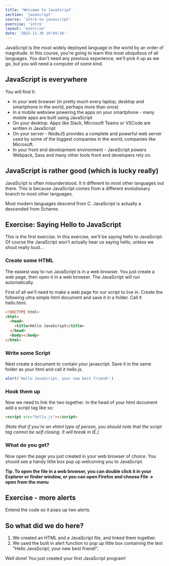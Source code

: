```yaml
---
title: 'Welcome to JavaScript'
section: 'javascript'
course: 'intro-to-javascript'
exercise: 'intro'
layout: 'exercise'
date: '2022-11-30 19:04:36'
---
```


JavaScript is the most widely deployed language in the world by an order of magnitude. In this course, you're going to learn this most ubiquitous of all languages. You don't need any previous experience, we'll pick it up as we go, but you will need a computer of some kind.

## JavaScript is everywhere

You will find it:

- In your web browser (in pretty much every laptop, desktop and smartphone in the world, perhaps more than once)
- In a mobile webview powering the apps on your smartphone - many mobile apps are built using JavaScript
- On your desktop. Apps like Slack, Microsoft Teams or VSCode are written in JavaScript
- On your server - NodeJS provides a complete and powerful web server used by some of the biggest companies in the world, companies like Microsoft.
- In your front end development environment - JavaScript powers Webpack, Sass and many other tools front end developers rely on.

## JavaScript is rather good (which is lucky really)

JavaScript is often misunderstood. It it different to most other languages out there. This is because JavaScript comes from a different evolutionary branch to most other languages.

Most modern languages descend from C. JavaScript is actually a descended from Scheme.

## Exercise: Saying Hello to JavaScript

This is the first exercise. In this exercise, we'll be saying hello to JavaScript. Of course the JavaScript won't actually hear us saying hello, unless we shout really loud...

### Create some HTML

The easiest way to run JavaScript is in a web browser. You just create a web page, then open it in a web browser. The JavaScript will run automatically.

First of all we'll need to make a web page for our script to live in. Create the following ultra simple html document and save it in a folder. Call it hello.html.

```html
<!DOCTYPE html>
<html>
  <head>
    <title>Hello JavaScript</title>
  </head>
  <body></body>
</html>
```

### Write some Script

Next create a document to contain your javascript. Save it in the same folder as your html and call it hello.js.

```js
alert('Hello JavaScript, your new best friend!')
```

### Hook them up

Now we need to link the two together. In the head of your html document add a script tag like so:

```html
<script src="hello.js"></script>
```

_(Note that if you're an xhtml type of person, you should note that the script tag cannot be self closing. It will break in IE.)_

### What do you get?

Now open the page you just created in your web browser of choice. You should see a handy little box pop up welcoming you to JavaScript.

**Tip. To open the file in a web browser, you can double click it in your Explorer or finder window, or you can open Firefox and choose File -> open from the menu**

## Exercise - more alerts

Extend the code so it pops up two alerts.

## So what did we do here?

1. We created an HTML and a JavaScript file, and linked them together.
2. We used the built in alert function to pop up little box containing the text "Hello JavaScript, your new best friend!".

Well done! You just created your first JavaScript program!
